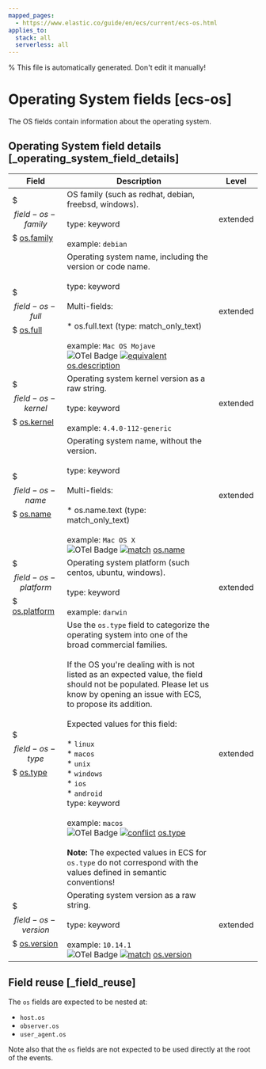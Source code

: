 ```yaml
---
mapped_pages:
  - https://www.elastic.co/guide/en/ecs/current/ecs-os.html
applies_to:
  stack: all
  serverless: all
---
```

% This file is automatically generated. Don't edit it manually!

# Operating System fields [ecs-os]

The OS fields contain information about the operating system.

## Operating System field details [_operating_system_field_details]

| Field | Description | Level |
| --- | --- | --- |
| $$$field-os-family$$$ [os.family](#field-os-family) | OS family (such as redhat, debian, freebsd, windows).<br><br>type: keyword<br><br>example: `debian`<br> | extended |
| $$$field-os-full$$$ [os.full](#field-os-full) | Operating system name, including the version or code name.<br><br>type: keyword<br><br>Multi-fields:<br><br>* os.full.text (type: match_only_text)<br><br>example: `Mac OS Mojave`<br>![OTel Badge](https://img.shields.io/badge/OpenTelemetry-4a5ca6?style=flat&logo=opentelemetry) [![equivalent](https://img.shields.io/badge/equivalent-1ba9f5?style=flat)](/reference/ecs-opentelemetry.md#ecs-opentelemetry-relation) [os.description](https://opentelemetry.io/docs/specs/semconv/attributes-registry/os/#os-description) | extended |
| $$$field-os-kernel$$$ [os.kernel](#field-os-kernel) | Operating system kernel version as a raw string.<br><br>type: keyword<br><br>example: `4.4.0-112-generic`<br> | extended |
| $$$field-os-name$$$ [os.name](#field-os-name) | Operating system name, without the version.<br><br>type: keyword<br><br>Multi-fields:<br><br>* os.name.text (type: match_only_text)<br><br>example: `Mac OS X`<br>![OTel Badge](https://img.shields.io/badge/OpenTelemetry-4a5ca6?style=flat&logo=opentelemetry) [![match](https://img.shields.io/badge/match-93c93e?style=flat)](/reference/ecs-opentelemetry.md#ecs-opentelemetry-relation) [os.name](https://opentelemetry.io/docs/specs/semconv/attributes-registry/os/#os-name) | extended |
| $$$field-os-platform$$$ [os.platform](#field-os-platform) | Operating system platform (such centos, ubuntu, windows).<br><br>type: keyword<br><br>example: `darwin`<br> | extended |
| $$$field-os-type$$$ [os.type](#field-os-type) | Use the `os.type` field to categorize the operating system into one of the broad commercial families.<br><br>If the OS you're dealing with is not listed as an expected value, the field should not be populated. Please let us know by opening an issue with ECS, to propose its addition.<br><br>Expected values for this field:<br><br>* `linux`<br>* `macos`<br>* `unix`<br>* `windows`<br>* `ios`<br>* `android`<br>type: keyword<br><br>example: `macos`<br>![OTel Badge](https://img.shields.io/badge/OpenTelemetry-4a5ca6?style=flat&logo=opentelemetry) [![conflict](https://img.shields.io/badge/conflict-910000?style=flat)](/reference/ecs-opentelemetry.md#ecs-opentelemetry-relation) [os.type](https://opentelemetry.io/docs/specs/semconv/attributes-registry/os/#os-type)<br><br>**Note:** The expected values in ECS for `os.type` do not correspond with the values defined in semantic conventions! | extended |
| $$$field-os-version$$$ [os.version](#field-os-version) | Operating system version as a raw string.<br><br>type: keyword<br><br>example: `10.14.1`<br>![OTel Badge](https://img.shields.io/badge/OpenTelemetry-4a5ca6?style=flat&logo=opentelemetry) [![match](https://img.shields.io/badge/match-93c93e?style=flat)](/reference/ecs-opentelemetry.md#ecs-opentelemetry-relation) [os.version](https://opentelemetry.io/docs/specs/semconv/attributes-registry/os/#os-version) | extended |

## Field reuse [_field_reuse]

The `os` fields are expected to be nested at:

* `host.os`
* `observer.os`
* `user_agent.os`

Note also that the `os` fields are not expected to be used directly at the root of the events.

